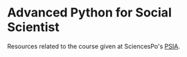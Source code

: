 # Advanced Python for Social Scientist

Resources related to the course given at SciencesPo's [PSIA](https://www.sciencespo.fr/psia/index.html).
